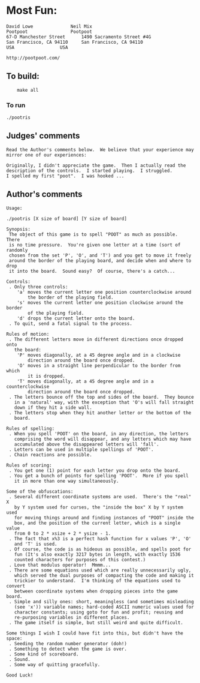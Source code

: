 # Most Fun:

    David Lowe				Neil Mix
    Pootpoot				Pootpoot
    67-D Manchester Street		1490 Sacramento Street #4G
    San Francisco, CA 94110		San Francisco, CA 94110
    USA					USA

    http://pootpoot.com/

## To build:

        make all

### To run

	./pootris

## Judges' comments

    Read the Author's comments below.  We believe that your experience may
    mirror one of our experiences:

	Originally, I didn't appreciate the game.  Then I actually read the
	description of the controls.  I started playing.  I struggled.
	I spelled my first "poot".  I was hooked ...

## Author's comments

    Usage:

	./pootris [X size of board] [Y size of board]

    Synopsis:
     The object of this game is to spell "POOT" as much as possible.  There
     is no time pressure.  You're given one letter at a time (sort of randomly
     chosen from the set 'P', 'O', and 'T') and you get to move it freely
     around the border of the playing board, and decide when and where to drop
     it into the board.  Sound easy?  Of course, there's a catch...

    Controls:
     . Only three controls:
        'a' moves the current letter one position counterclockwise around
            the border of the playing field.
        's' moves the current letter one position clockwise around the border
            of the playing field.
        'd' drops the current letter onto the board.
     . To quit, send a fatal signal to the process.

    Rules of motion:
     . The different letters move in different directions once dropped onto
       the board:
        'P' moves diagonally, at a 45 degree angle and in a clockwise
            direction around the board once dropped.
        'O' moves in a straight line perpendicular to the border from which
            it is dropped.
        'T' moves diagonally, at a 45 degree angle and in a counterclockwise
            direction around the board once dropped.
     . The letters bounce off the top and sides of the board.  They bounce
       in a 'natural' way, with the exception that 'O's will fall straight
       down if they hit a side wall.
     . The letters stop when they hit another letter or the bottom of the
       board.

    Rules of spelling:
     . When you spell 'POOT' on the board, in any direction, the letters
       comprising the word will disappear, and any letters which may have
       accumulated above the disappeared letters will 'fall'.
     . Letters can be used in multiple spellings of 'POOT'.
     . Chain reactions are possible.

    Rules of scoring:
     . You get one (1) point for each letter you drop onto the board.
     . You get a bunch of points for spelling 'POOT'.  More if you spell
       it in more than one way simultaneously.

    Some of the obfuscations:
     . Several different coordinate systems are used.  There's the "real" X
       by Y system used for curses, the "inside the box" X by Y system used
       for moving things around and finding instances of "POOT" inside the
       box, and the position of the current letter, which is a single value
       from 0 to 2 * xsize + 2 * ysize - 1.
     . The fact that x%3 is a perfect hash function for x values 'P', 'O'
       and 'T' is used.
     . Of course, the code is as hideous as possible, and spells poot for
       fun (It's also exactly 3217 bytes in length, with exactly 1536
       counted characters for purposes of this contest.)
     . Love that modulus operator!  Mmmm...
     . There are some equations used which are really unnecessarily ugly,
       which served the dual purposes of compacting the code and making it
       trickier to understand.  I'm thinking of the equations used to convert
       between coordinate systems when dropping pieces into the game board.
     . Simple and silly ones: short, meaningless (and sometimes misleading
       (see 'x')) variable names; hard-coded ASCII numeric values used for
       character constants; using goto for fun and profit; reusing and
       re-purposing variables in different places.
     . The game itself is simple, but still weird and quite difficult.

    Some things I wish I could have fit into this, but didn't have the space:
     . Seeding the random number generator (doh!)
     . Something to detect when the game is over.
     . Some kind of scoreboard.
     . Sound.
     . Some way of quitting gracefully.

    Good Luck!
